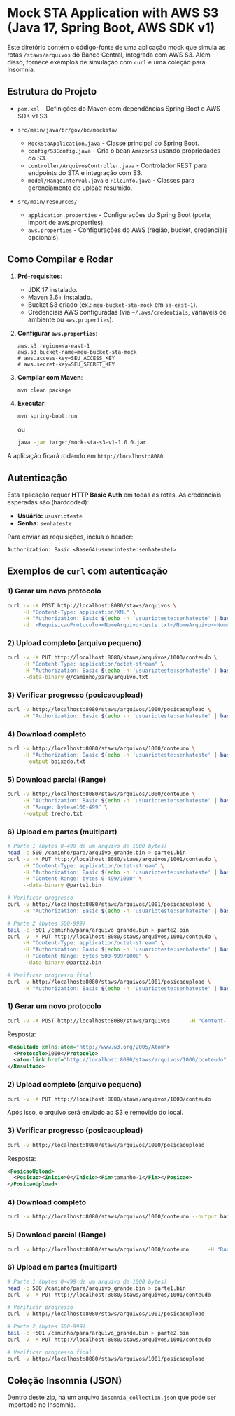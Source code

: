 # Mock STA Application with AWS S3 (Java 17, Spring Boot, AWS SDK v1)

Este diretório contém o código-fonte de uma aplicação mock que simula as rotas `/staws/arquivos` do Banco Central,
integrada com AWS S3. Além disso, fornece exemplos de simulação com `curl` e uma coleção para Insomnia.

## Estrutura do Projeto

- `pom.xml` - Definições do Maven com dependências Spring Boot e AWS SDK v1 S3.
- `src/main/java/br/gov/bc/mocksta/`
  - `MockStaApplication.java` - Classe principal do Spring Boot.
  - `config/S3Config.java` - Cria o bean `AmazonS3` usando propriedades do S3.
  - `controller/ArquivosController.java` - Controlador REST para endpoints do STA e integração com S3.
  - `model/RangeInterval.java` e `FileInfo.java` - Classes para gerenciamento de upload resumido.

- `src/main/resources/`
  - `application.properties` - Configurações do Spring Boot (porta, import de aws.properties).
  - `aws.properties` - Configurações do AWS (região, bucket, credenciais opcionais).

## Como Compilar e Rodar

1. **Pré-requisitos**:
   - JDK 17 instalado.
   - Maven 3.6+ instalado.
   - Bucket S3 criado (ex.: `meu-bucket-sta-mock` em `sa-east-1`).
   - Credenciais AWS configuradas (via `~/.aws/credentials`, variáveis de ambiente ou `aws.properties`).

2. **Configurar `aws.properties`**:
   ```properties
   aws.s3.region=sa-east-1
   aws.s3.bucket-name=meu-bucket-sta-mock
   # aws.access-key=SEU_ACCESS_KEY
   # aws.secret-key=SEU_SECRET_KEY
   ```

3. **Compilar com Maven**:
   ```bash
   mvn clean package
   ```

4. **Executar**:
   ```bash
   mvn spring-boot:run
   ```
   ou
   ```bash
   java -jar target/mock-sta-s3-v1-1.0.0.jar
   ```

A aplicação ficará rodando em `http://localhost:8080`.


## Autenticação

Esta aplicação requer **HTTP Basic Auth** em todas as rotas. As credenciais esperadas são (hardcoded):

- **Usuário:** `usuarioteste`
- **Senha:** `senhateste`

Para enviar as requisições, inclua o header:

```
Authorization: Basic <Base64(usuarioteste:senhateste)>
```

## Exemplos de `curl` com autenticação

### 1) Gerar um novo protocolo
```bash
curl -v -X POST http://localhost:8080/staws/arquivos \
     -H "Content-Type: application/XML" \
     -H "Authorization: Basic $(echo -n 'usuarioteste:senhateste' | base64)" \
     -d '<RequisicaoProtocolo><NomeArquivo>teste.txt</NomeArquivo><NomeOrigem>MinhaEmpresa</NomeOrigem></RequisicaoProtocolo>'
```

### 2) Upload completo (arquivo pequeno)
```bash
curl -v -X PUT http://localhost:8080/staws/arquivos/1000/conteudo \
     -H "Content-Type: application/octet-stream" \
     -H "Authorization: Basic $(echo -n 'usuarioteste:senhateste' | base64)" \
     --data-binary @/caminho/para/arquivo.txt
```

### 3) Verificar progresso (posicaoupload)
```bash
curl -v http://localhost:8080/staws/arquivos/1000/posicaoupload \
     -H "Authorization: Basic $(echo -n 'usuarioteste:senhateste' | base64)"
```

### 4) Download completo
```bash
curl -v http://localhost:8080/staws/arquivos/1000/conteudo \
     -H "Authorization: Basic $(echo -n 'usuarioteste:senhateste' | base64)" \
     --output baixado.txt
```

### 5) Download parcial (Range)
```bash
curl -v http://localhost:8080/staws/arquivos/1000/conteudo \
     -H "Authorization: Basic $(echo -n 'usuarioteste:senhateste' | base64)" \
     -H "Range: bytes=100-499" \
     --output trecho.txt
```

### 6) Upload em partes (multipart)
```bash
# Parte 1 (bytes 0-499 de um arquivo de 1000 bytes)
head -c 500 /caminho/para/arquivo_grande.bin > parte1.bin
curl -v -X PUT http://localhost:8080/staws/arquivos/1001/conteudo \
     -H "Content-Type: application/octet-stream" \
     -H "Authorization: Basic $(echo -n 'usuarioteste:senhateste' | base64)" \
     -H "Content-Range: bytes 0-499/1000" \
     --data-binary @parte1.bin

# Verificar progresso
curl -v http://localhost:8080/staws/arquivos/1001/posicaoupload \
     -H "Authorization: Basic $(echo -n 'usuarioteste:senhateste' | base64)"

# Parte 2 (bytes 500-999)
tail -c +501 /caminho/para/arquivo_grande.bin > parte2.bin
curl -v -X PUT http://localhost:8080/staws/arquivos/1001/conteudo \
     -H "Content-Type: application/octet-stream" \
     -H "Authorization: Basic $(echo -n 'usuarioteste:senhateste' | base64)" \
     -H "Content-Range: bytes 500-999/1000" \
     --data-binary @parte2.bin

# Verificar progresso final
curl -v http://localhost:8080/staws/arquivos/1001/posicaoupload \
     -H "Authorization: Basic $(echo -n 'usuarioteste:senhateste' | base64)"
```



### 1) Gerar um novo protocolo
```bash
curl -v -X POST http://localhost:8080/staws/arquivos      -H "Content-Type: application/XML"      -d '<RequisicaoProtocolo><NomeArquivo>teste.txt</NomeArquivo><NomeOrigem>MinhaEmpresa</NomeOrigem></RequisicaoProtocolo>'
```
Resposta:
```xml
<Resultado xmlns:atom="http://www.w3.org/2005/Atom">
  <Protocolo>1000</Protocolo>
  <atom:link href="http://localhost:8080/staws/arquivos/1000/conteudo" rel="conteudo" type="application/octet-stream"/>
</Resultado>
```

### 2) Upload completo (arquivo pequeno)
```bash
curl -v -X PUT http://localhost:8080/staws/arquivos/1000/conteudo      -H "Content-Type: application/octet-stream"      --data-binary @/caminho/para/arquivo.txt
```
Após isso, o arquivo será enviado ao S3 e removido do local.

### 3) Verificar progresso (posicaoupload)
```bash
curl -v http://localhost:8080/staws/arquivos/1000/posicaoupload
```
Resposta:
```xml
<PosicaoUpload>
  <Posicao><Inicio>0</Inicio><Fim>tamanho-1</Fim></Posicao>
</PosicaoUpload>
```

### 4) Download completo
```bash
curl -v http://localhost:8080/staws/arquivos/1000/conteudo --output baixado.txt
```

### 5) Download parcial (Range)
```bash
curl -v http://localhost:8080/staws/arquivos/1000/conteudo      -H "Range: bytes=100-499"      --output trecho.txt
```

### 6) Upload em partes (multipart)
```bash
# Parte 1 (bytes 0-499 de um arquivo de 1000 bytes)
head -c 500 /caminho/para/arquivo_grande.bin > parte1.bin
curl -v -X PUT http://localhost:8080/staws/arquivos/1001/conteudo      -H "Content-Type: application/octet-stream"      -H "Content-Range: bytes 0-499/1000"      --data-binary @parte1.bin

# Verificar progresso
curl -v http://localhost:8080/staws/arquivos/1001/posicaoupload

# Parte 2 (bytes 500-999)
tail -c +501 /caminho/para/arquivo_grande.bin > parte2.bin
curl -v -X PUT http://localhost:8080/staws/arquivos/1001/conteudo      -H "Content-Type: application/octet-stream"      -H "Content-Range: bytes 500-999/1000"      --data-binary @parte2.bin

# Verificar progresso final
curl -v http://localhost:8080/staws/arquivos/1001/posicaoupload
```

## Coleção Insomnia (JSON)

Dentro deste zip, há um arquivo `insomnia_collection.json` que pode ser importado no Insomnia.
